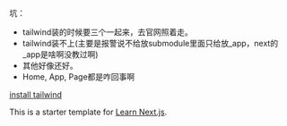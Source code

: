 坑：
- tailwind装的时候要三个一起来，去官网照着走。
- tailwind装不上(主要是报警说不给放submodule里面只给放_app，next的_app是啥啊没教过啊)
- 其他好像还好。
- Home, App, Page都是咋回事啊

[install tailwind](https://tailwindcss.com/docs/installation)

This is a starter template for [Learn Next.js](https://nextjs.org/learn).

